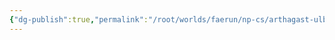 ```yaml
---
{"dg-publish":true,"permalink":"/root/worlds/faerun/np-cs/arthagast-ulbrinter/","tags":["Faerun"]}
---
```


